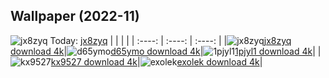 ## Wallpaper (2022-11)
![jx8zyq](https://w.wallhaven.cc/full/jx/wallhaven-jx8zyq.png) Today: [jx8zyq](https://th.wallhaven.cc/small/jx/jx8zyq.jpg)
|      |      |      |
| :----: | :----: | :----: |
|![jx8zyq](https://th.wallhaven.cc/small/jx/jx8zyq.jpg)[jx8zyq download 4k](https://wallhaven.cc/w/jx8zyq)|![d65ymo](https://th.wallhaven.cc/small/d6/d65ymo.jpg)[d65ymo download 4k](https://wallhaven.cc/w/d65ymo)|![1pjyl1](https://th.wallhaven.cc/small/1p/1pjyl1.jpg)[1pjyl1 download 4k](https://wallhaven.cc/w/1pjyl1)|
|![kx9527](https://th.wallhaven.cc/small/kx/kx9527.jpg)[kx9527 download 4k](https://wallhaven.cc/w/kx9527)|![exolek](https://th.wallhaven.cc/small/ex/exolek.jpg)[exolek download 4k](https://wallhaven.cc/w/exolek)|